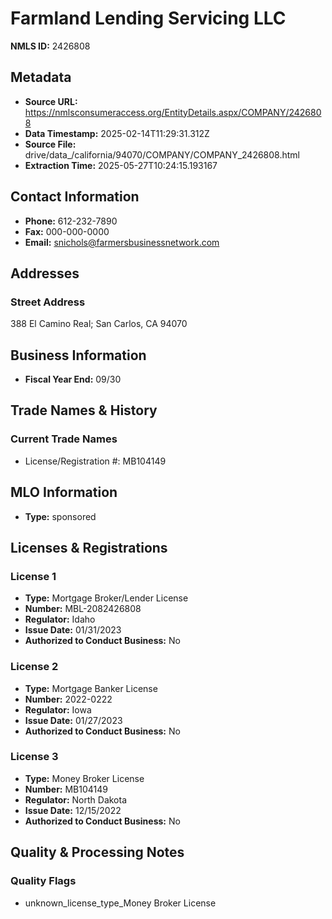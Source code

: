 # Farmland Lending Servicing LLC

**NMLS ID:** 2426808

## Metadata
- **Source URL:** https://nmlsconsumeraccess.org/EntityDetails.aspx/COMPANY/2426808
- **Data Timestamp:** 2025-02-14T11:29:31.312Z
- **Source File:** drive/data_/california/94070/COMPANY/COMPANY_2426808.html
- **Extraction Time:** 2025-05-27T10:24:15.193167

## Contact Information
- **Phone:** 612-232-7890
- **Fax:** 000-000-0000
- **Email:** snichols@farmersbusinessnetwork.com

## Addresses
### Street Address
388 El Camino Real; San Carlos, CA 94070

## Business Information
- **Fiscal Year End:** 09/30

## Trade Names & History
### Current Trade Names
- License/Registration #: MB104149

## MLO Information
- **Type:** sponsored

## Licenses & Registrations

### License 1
- **Type:** Mortgage Broker/Lender License
- **Number:** MBL-2082426808
- **Regulator:** Idaho
- **Issue Date:** 01/31/2023
- **Authorized to Conduct Business:** No

### License 2
- **Type:** Mortgage Banker License
- **Number:** 2022-0222
- **Regulator:** Iowa
- **Issue Date:** 01/27/2023
- **Authorized to Conduct Business:** No

### License 3
- **Type:** Money Broker License
- **Number:** MB104149
- **Regulator:** North Dakota
- **Issue Date:** 12/15/2022
- **Authorized to Conduct Business:** No

## Quality & Processing Notes
### Quality Flags
- unknown_license_type_Money Broker License
